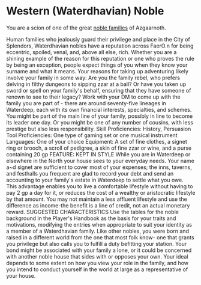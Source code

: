# Western (Waterdhavian) Noble
You are a scion of one of the great [noble families](/Organizations/Houses/Houses.md) of Azgaarnoth.

Human families who jealously guard their privilege
and place in the City of Splendors, Waterdhavian
nobles have a reputation across FaerO.n for being eccentric,
spoiled, venal, and, above all else, rich.
Whether you are a shining example of the reason
for this reputation or one who proves the rule by being
an exception, people expect things of you when they
know your surname and what it means. Your reasons
for taking up adventuring likely involve your family in
some way: Are you the family rebel, who prefers delving
in filthy dungeons to sipping zzar at a ball? Or have
you taken up sword or spell on your family's behalf,
ensuring that they have someone of renown to see to
their legacy?
Work with your DM to come up with the family you
are part of - there are around seventy-five lineages in
Waterdeep, each with its own financial interests, specialties,
and schemes. You might be part of the main line
of your family, possibly in line to become its leader one
day. Or you might be one of any number of cousins, with
less prestige but also less responsibility.
Skill Proficiencies: History, Persuasion
Tool Proficiencies: One type of gaming set or one
musical instrument
Languages: One of your choice
Equipment: A set of fine clothes, a signet ring or
brooch, a scroll of pedigree, a skin of fine zzar or
wine, and a purse containing 20 gp
FEATURE: KEPT IN STYLE
While you are in Waterdeep or elsewhere in the North
your house sees to your everyday needs. Your name a~d
signet are sufficient to cover most of your expenses; the
inns, taverns, and festhalls you frequent are glad to record
your debt and send an accounting to your family's
estate in Waterdeep to settle what you owe.
This advantage enables you to live a comfortable lifestyle
without having to pay 2 gp a day for it, or reduces
the cost of a wealthy or aristocratic lifestyle by that
amount. You may not maintain a less affluent lifestyle
and use the difference as income-the benefit is a line of
credit, not an actual monetary reward.
SUGGESTED CHARACTERISTICS
Use the tables for the noble background in the Player's
Handbook as the basis for your traits and motivations,
modifying the entries when appropriate to suit your
identity as a member of a Waterdhavian family.
Like other nobles, you were born and raised in a different
world from the one that most folk know- one that
grants you privilege but also calls you to fulfill a duty befitting
your station. Your bond might be associated with
your family a lone, or it could be concerned with another
noble house that sides with or opposes your own. Your
ideal depends to some extent on how you view your role
in the family, and how you intend to conduct yourself in
the world at large as a representative of your house.
